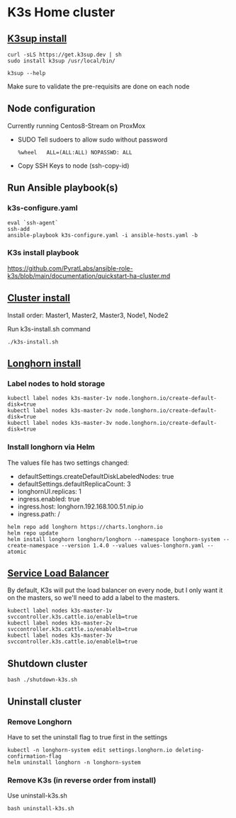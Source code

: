 # K3s Home cluster

## [K3sup install](https://github.com/alexellis/k3sup#download-k3sup-tldr)

```
curl -sLS https://get.k3sup.dev | sh
sudo install k3sup /usr/local/bin/

k3sup --help
```
Make sure to validate the pre-requisits are done on each node

## Node configuration

Currently running Centos8-Stream on ProxMox

- SUDO
    Tell sudoers to allow sudo without password
    ```
    %wheel   ALL=(ALL:ALL) NOPASSWD: ALL
    ```

- Copy SSH Keys to node (ssh-copy-id)


## Run Ansible playbook(s)

### k3s-configure.yaml
```
eval `ssh-agent`
ssh-add
ansible-playbook k3s-configure.yaml -i ansible-hosts.yaml -b
```

### K3s install playbook
https://github.com/PyratLabs/ansible-role-k3s/blob/main/documentation/quickstart-ha-cluster.md



## [Cluster install](https://github.com/alexellis/k3sup#create-a-multi-master-ha-setup-with-embedded-etcd)

Install order: Master1, Master2, Master3, Node1, Node2  

Run k3s-install.sh command
```
./k3s-install.sh
```

## [Longhorn install](https://longhorn.io/docs/1.4.0/deploy/install/install-with-helm/)

### Label nodes to hold storage  
```
kubectl label nodes k3s-master-1v node.longhorn.io/create-default-disk=true
kubectl label nodes k3s-master-2v node.longhorn.io/create-default-disk=true
kubectl label nodes k3s-master-3v node.longhorn.io/create-default-disk=true
```

### Install longhorn via Helm  

The values file has two settings changed:  
  - defaultSettings.createDefaultDiskLabeledNodes: true
  - defaultSettings.defaultReplicaCount: 3
  - longhornUI.replicas: 1
  - ingress.enabled: true
  - ingress.host: longhorn.192.168.100.51.nip.io
  - ingress.path: /

```
helm repo add longhorn https://charts.longhorn.io
helm repo update
helm install longhorn longhorn/longhorn --namespace longhorn-system --create-namespace --version 1.4.0 --values values-longhorn.yaml --atomic
```

## [Service Load Balancer](https://docs.k3s.io/networking#service-load-balancer)
By default, K3s will put the load balancer on every node, but I only want it on the masters, so we'll need to add a label to the masters.

```
kubectl label nodes k3s-master-1v svccontroller.k3s.cattle.io/enablelb=true
kubectl label nodes k3s-master-2v svccontroller.k3s.cattle.io/enablelb=true
kubectl label nodes k3s-master-3v svccontroller.k3s.cattle.io/enablelb=true
```

## Shutdown cluster
```
bash ./shutdown-k3s.sh
```

## Uninstall cluster

### Remove Longhorn 

Have to set the uninstall flag to true first in the settings  

```
kubectl -n longhorn-system edit settings.longhorn.io deleting-confirmation-flag
helm uninstall longhorn -n longhorn-system
```

### Remove K3s (in reverse order from install)  

Use uninstall-k3s.sh  

```
bash uninstall-k3s.sh
```